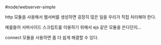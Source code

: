 #node/webserver-simple

http 모듈을 사용해서 웹서버를 생성하면 굉장히 많은 일을 우리가 직접 처리해야 한다.

예를들어 서버사이드 스크립트를 이용하기 위해서 ejs 같은 모듈을 쓴다던지...

connect 모듈을 사용하면 좀 더 쉽게 해결할 수 있다.
